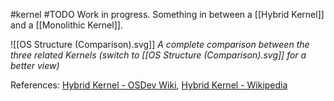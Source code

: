 #kernel #TODO 
Work in progress. Something in between a [[Hybrid Kernel]] and a [[Monolithic Kernel]].

![[OS Structure (Comparison).svg]]
*A complete comparison between the three related Kernels (switch to [[OS Structure (Comparison).svg]] for a better view)*

References: [Hybrid Kernel - OSDev Wiki](https://wiki.osdev.org/Hybrid_Kernel), [Hybrid Kernel - Wikipedia](https://en.wikipedia.org/wiki/Hybrid_kernel)
